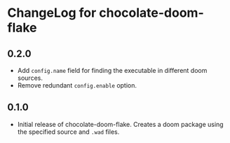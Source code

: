 # ChangeLog for chocolate-doom-flake

## 0.2.0

* Add `config.name` field for finding the executable in different doom sources.
* Remove redundant `config.enable` option.

## 0.1.0

* Initial release of chocolate-doom-flake. Creates a doom package using the specified source and `.wad` files.

